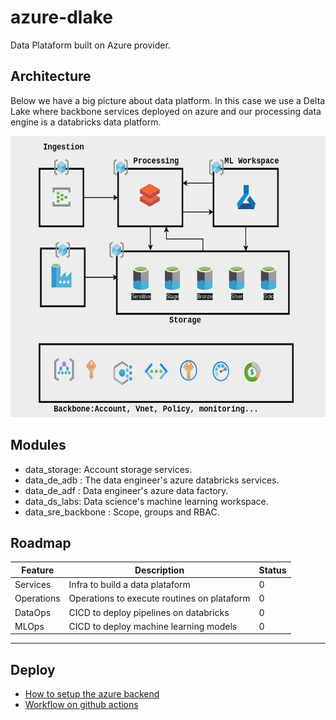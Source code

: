 # azure-dlake
Data Plataform built on Azure provider.


## Architecture
Below we have a big picture about data platform. 
In this case we use a Delta Lake where backbone services deployed on azure and our processing data engine is a databricks data platform.

<img src="docs/asset/img/dlake-v2.png" width="650" height="450"/>


## Modules

- data_storage: Account storage services.
- data_de_adb : The data engineer's azure databricks services.
- data_de_adf : Data engineer's azure data factory.
- data_ds_labs: Data science's machine learning workspace.
- data_sre_backbone : Scope, groups and RBAC.


## Roadmap

| Feature    | Description                                 | Status |
| ---------- | ------------------------------------------- | ------ |
| Services   | Infra to build a data plataform             | 0      |
| Operations | Operations to execute routines on plataform | 0      |
| DataOps    | CICD to deploy pipelines on databricks      | 0      |
| MLOps      | CICD to deploy machine learning models      | 0      |


----

## Deploy

- [How to setup the azure backend](https://developer.hashicorp.com/terraform/language/settings/backends/azurerm)
- [Workflow on github actions](https://github.com/hashicorp/setup-terraform)